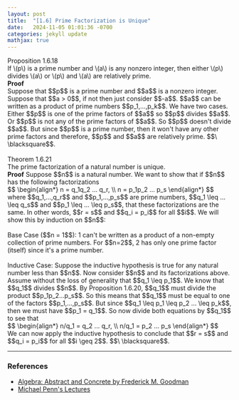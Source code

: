 ```yaml
---
layout: post
title:  "[1.6] Prime Factorization is Unique"
date:   2024-11-05 01:01:36 -0700
categories: jekyll update
mathjax: true
---
```

<!------------------------------------------------------------------------------------>
<div class="peachheaderdiv">
Proposition 1.6.18
</div>
<div class="peachbodydiv">
If \(p\) is a prime number and \(a\) is any nonzero integer, then either \(p\) divides \(a\) or \(p\) and \(a\) are relatively prime.
</div>
<b>Proof</b>
<br>
Suppose that $$p$$ is a prime number and $$a$$ is a nonzero integer. Suppose that $$a > 0$$, if not then just consider $$-a$$. $$a$$ can be written as a product of prime numbers $$p_1,...,p_k$$. We have two cases. Either $$p$$ is one of the prime factors of $$a$$ so $$p$$ divides $$a$$. Or $$p$$ is not any of the prime factors of $$a$$. So $$p$$ doesn't divide $$a$$. But since $$p$$ is a prime number, then it won't have any other prime factors and therefore, $$p$$ and $$a$$ are relatively prime. $$\ \blacksquare$$.
<br>
<br>
<!------------------------------------------------------------------------------------>
<div class="yellowheaderdiv">
Theorem 1.6.21
</div>
<div class="yellowbodydiv">
The prime factorization of a natural number is unique.
</div>
<b>Proof</b>
Suppose $$n$$ is a natural number. We want to show that if $$n$$ has the following factorizations
<div>
$$
\begin{align*}
n = q_1q_2 ... q_r, \\
n = p_1p_2 ... p_s
\end{align*}
$$
</div>
where $$q_1,...,q_r$$ and $$p_1,...,p_s$$ are prime numbers, $$q_1 \leq ... \leq q_s$$ and $$p_1 \leq ... \leq p_s$$, that these factorizations are the same. In other words, $$r = s$$ and $$q_i = p_i$$ for all $$i$$. We will show this by induction on $$n$$:
<br>
<br>
Base Case ($$n = 1$$): 1 can't be written as a product of a non-empty collection of prime numbers. For $$n=2$$, 2 has only one prime factor (itself) since it's a prime number.
<br>
<br>
Inductive Case: Suppose the inductive hypothesis is true for any natural number less than $$n$$. Now consider $$n$$ and its factorizations above. Assume without the loss of generality that $$q_1 \leq p_1$$. We know that $$q_1$$ divides $$n$$. By Proposition 1.6.20, $$q_1$$ must divide the product $$p_1p_2...p_s$$. So this means that $$q_1$$ must be equal to one of the factors $$p_1,...,p_s$$. But since $$q_1 \leq p_1 \leq p_2 ... \leq p_k$$, then we must have $$p_1 = q_1$$. So now divide both equations by $$q_1$$ to see that
<div>
$$
\begin{align*}
n/q_1 = q_2 ... q_r, \\
n/q_1 = p_2 ... p_s
\end{align*}
$$
</div>
We can now apply the inductive hypothesis to conclude that $$r = s$$ and $$q_i = p_i$$ for all $$i \geq 2$$. $$\ \blacksquare$$.
<!------------------------------------------------------------------------------------>
<hr>

<!------------------------------------------------------------------------------------>
<h3>References</h3>
<ul>
<li><a href="https://homepage.divms.uiowa.edu/~goodman/algebrabook.dir/algebrabook.html">Algebra: Abstract and Concrete by Frederick M. Goodman</a></li>
<li><a href="https://www.youtube.com/watch?v=8cikffEcyPI&t=5s">Michael Penn's Lectures</a></li>
</ul>






















